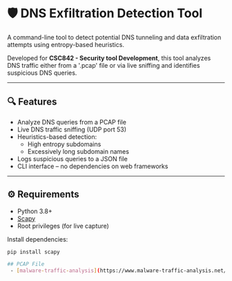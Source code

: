 # 🛡️ DNS Exfiltration Detection Tool

A command-line tool to detect potential DNS tunneling and data exfiltration attempts using entropy-based heuristics.

Developed for **CSC842 - Security tool Development**, this tool analyzes DNS traffic either from a '.pcap' file or via live sniffing and identifies suspicious DNS queries.

---

## 🔍 Features

- Analyze DNS queries from a PCAP file
- Live DNS traffic sniffing (UDP port 53)
- Heuristics-based detection:
  - High entropy subdomains
  - Excessively long subdomain names
- Logs suspicious queries to a JSON file
- CLI interface – no dependencies on web frameworks

---

## ⚙️ Requirements

- Python 3.8+
- [Scapy](https://scapy.readthedocs.io/)
- Root privileges (for live capture)

Install dependencies:

```bash
pip install scapy

## PCAP File
 - [malware-traffic-analysis](https://www.malware-traffic-analysis.net/training-exercises.html)


